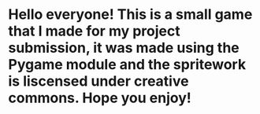 # Hello everyone! This is a small game that I made for my project submission, it was made using the Pygame module and the spritework is liscensed under creative commons. Hope you enjoy!
